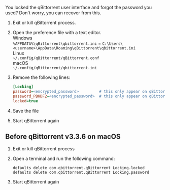 You locked the qBittorrent user interface and forgot the password you used?
Don't worry, you can recover from this.

1. Exit or kill qBittorrent process.

2. Open the preference file with a text editor.<br/>
Windows<br/>`%APPDATA%\qBittorrent\qbittorrent.ini` = `C:\Users\<username>\AppData\Roaming\qBittorrent\qbittorrent.ini`<br/>
Linux<br/>`~/.config/qBittorrent/qBittorrent.conf`<br/>
macOS<br/>`~/.config/qBittorrent/qbittorrent.ini`<br/>

3. Remove the following lines:
    ```ini
    [Locking]
    password=<encrypted_password>         # this only appear on qBittorrent version < 4.2.0
    password_PBKDF2=<encrypted_password>  # this only appear on qBittorrent version  ≥ 4.2.0
    locked=true
    ```

4. Save the file

5.  Start qBittorrent again


## Before qBittorrent v3.3.6 on macOS
1. Exit or kill qBittorrent process

2. Open a terminal and run the following command:
    ```shell
    defaults delete com.qbittorrent.qBittorrent Locking.locked
    defaults delete com.qbittorrent.qBittorrent Locking.password
    ```

3. Start qBittorrent again
